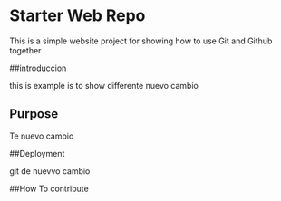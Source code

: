# Starter Web Repo

This is a simple website project for showing
how to use Git and Github together


##introduccion

this is example is to show differente nuevo cambio

## Purpose

Te nuevo  cambio 


##Deployment 

git de nuevvo  cambio 

##How To contribute
